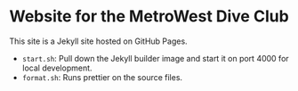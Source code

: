 # Website for the MetroWest Dive Club

This site is a Jekyll site hosted on GitHub Pages.

- `start.sh`: Pull down the Jekyll builder image and start it on port 4000 for
    local development.
- `format.sh`: Runs prettier on the source files.
